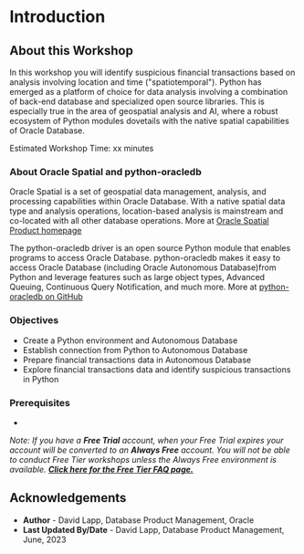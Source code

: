 # Introduction

## About this Workshop

In this workshop you will identify suspicious financial transactions based on analysis involving location and time ("spatiotemporal"). Python has emerged as a platform of choice for data analysis involving a combination of back-end database and specialized open source libraries. This is especially true in the area of geospatial analysis and AI, where a robust ecosystem of Python modules dovetails with the native spatial capabilities of Oracle Database.

Estimated Workshop Time: xx minutes

### About Oracle Spatial and python-oracledb

Oracle Spatial is a set of geospatial data management, analysis, and processing capabilities within Oracle Database. With a native spatial data type and analysis operations, location-based analysis is mainstream and co-located with all other database operations. More at [Oracle Spatial Product homepage](https://www.oracle.com/database/spatial)

The python-oracledb driver is an open source Python module that enables programs to access Oracle Database. python-oracledb makes it easy to access Oracle Database (including Oracle Autonomous Database)from Python and leverage features such as large object types, Advanced Queuing, Continuous Query Notification, and much more. More at [python-oracledb on GitHub](https://oracle.github.io/python-oracledb/)


### Objectives

- Create a Python environment and Autonomous Database
- Establish connection from Python to Autonomous Database
- Prepare financial transactions data in Autonomous Database
- Explore financial transactions data and identify suspicious transactions in Python


### Prerequisites

- 

*Note: If you have a **Free Trial** account, when your Free Trial expires your account will be converted to an **Always Free** account. You will not be able to conduct Free Tier workshops unless the Always Free environment is available. **[Click here for the Free Tier FAQ page.](https://www.oracle.com/cloud/free/faq.html)***

## Acknowledgements

- **Author** - David Lapp, Database Product Management, Oracle
- **Last Updated By/Date** - David Lapp, Database Product Management, June, 2023
